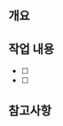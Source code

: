 ## 개요
> <!-- 작업 목적 및 개요 작성 -->
## 작업 내용
- [ ] <!-- 작업 내용 작성 -->
- [ ] <!-- 작업 내용 작성 -->

## 참고사항

<!-- 참고사항 작성 -->